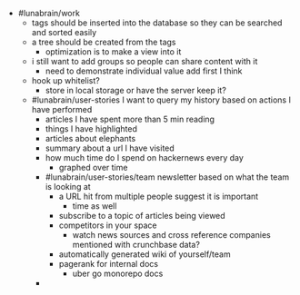- #lunabrain/work
	- tags should be inserted into the database so they can be searched and sorted easily
	- a tree should be created from the tags
		- optimization is to make a view into it
	- i still want to add groups so people can share content with it
		- need to demonstrate individual value add first I think
	- hook up whitelist?
		- store in local storage or have the server keep it?
	- #lunabrain/user-stories I want to query my history based on actions I have performed
		- articles I have spent more than 5 min reading
		- things I have highlighted
		- articles about elephants
		- summary about a url I have visited
		- how much time do I spend on hackernews every day
			- graphed over time
		- #lunabrain/user-stories/team newsletter based on what the team is looking at
			- a URL hit from multiple people suggest it is important
				- time as well
			- subscribe to a topic of articles being viewed
			- competitors in your space
				- watch news sources and cross reference companies mentioned with crunchbase data?
			- automatically generated wiki of yourself/team
			- pagerank for internal docs
				- uber go monorepo docs
		-